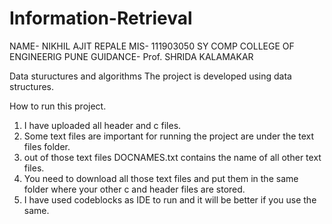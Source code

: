 # Information-Retrieval
NAME- NIKHIL AJIT REPALE
MIS- 111903050
SY COMP
COLLEGE OF ENGINEERIG PUNE
GUIDANCE- Prof. SHRIDA KALAMAKAR

Data stuructures and algorithms
The project is developed using data structures.

How to run this project.
1. I have uploaded all header and c files.
2. Some text files are important for running the project are under the text files folder.
3. out of those text files DOCNAMES.txt contains the name of all other text files.
4. You need to download all those text files and put them in the same folder where your other c and header files are stored.
5. I have used codeblocks as IDE to run and it will be better if you use the same.
